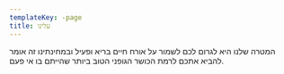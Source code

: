 ```yaml
---
templateKey: -page
title: עלינו
---
```

המטרה שלנו היא לגרום לכם לשמור על אורח חיים בריא ופעיל
ובמחינתינו זה אומר להביא אתכם לרמת הכושר הגופני הטוב ביותר
שהייתם בו אי פעם.
